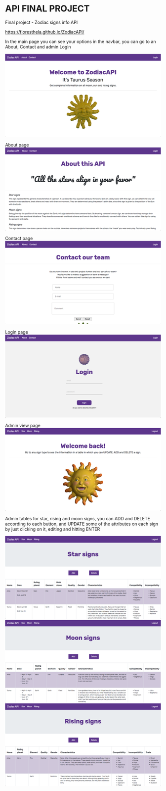 # API FINAL PROJECT
Final project - Zodiac signs info API

https://floresthela.github.io/ZodiacAPI/


In the main page you can see your options in the navbar, you can go to an About, Contact and admin Login 

![Index page](readme/index.png)

About page
![About page](readme/about.png)

Contact page
![Contact page](readme/contact.png)

Login page
![Login view](readme/login.png)

Admin view page
![Main admin view](readme/admin-view.png)


Admin tables for star, rising and moon signs, you can ADD and DELETE according to each button, and UPDATE some of the attributes on each sign by just clicking on it, editing and hitting ENTER

![Stars table](readme/table-1.png)
![Moons table](readme/table-2.png)
![Risings table](readme/table-3.png)
